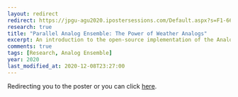 ```yaml
---
layout: redirect
redirect: https://jpgu-agu2020.ipostersessions.com/Default.aspx?s=F1-66-BF-DC-AA-71-C6-B7-12-34-0A-C0-92-41-2D-80
research: true
title: "Parallel Analog Ensemble: The Power of Weather Analogs"
excerpt: An introduction to the open-source implementation of the Analog Ensemble technique
comments: true
tags: [Research, Analog Ensemble]
year: 2020
last_modified_at: 2020-12-08T23:27:00
---
```


Redirecting you to the poster or you can click [here](https://jpgu-agu2020.ipostersessions.com/Default.aspx?s=F1-66-BF-DC-AA-71-C6-B7-12-34-0A-C0-92-41-2D-80).
